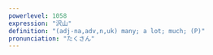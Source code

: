 ```yaml
---
powerlevel: 1058
expression: "沢山"
definition: "(adj-na,adv,n,uk) many; a lot; much; (P)"
pronunciation: "たくさん"
---
```

